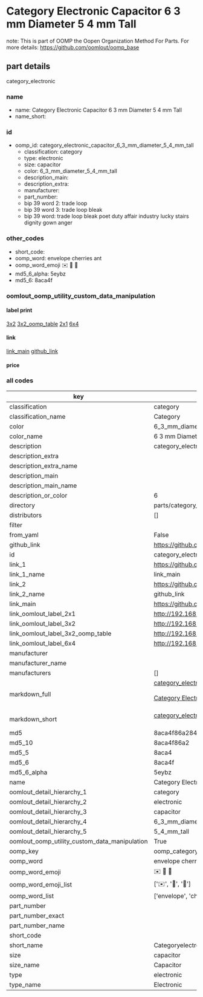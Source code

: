 # Category Electronic Capacitor 6 3 mm Diameter 5 4 mm Tall  

note: This is part of OOMP the Oopen Organization Method For Parts. For more details: https://github.com/oomlout/oomp_base

##  part details



category_electronic

### name
* name: Category Electronic Capacitor 6 3 mm Diameter 5 4 mm Tall
* name_short: 
### id
* oomp_id: category_electronic_capacitor_6_3_mm_diameter_5_4_mm_tall
  * classification: category
  * type: electronic
  * size: capacitor
  * color: 6_3_mm_diameter_5_4_mm_tall
  * description_main: 
  * description_extra: 
  * manufacturer: 
  * part_number: 
  * bip 39 word 2: trade loop
  * bip 39 word 3: trade loop bleak
  * bip 39 word: trade loop bleak poet duty affair industry lucky stairs dignity gown anger

### other_codes
* short_code: 
* oomp_word: envelope cherries ant
* oomp_word_emoji :envelope: :cherries: :ant:
* md5_6_alpha: 5eybz
* md5_6: 8aca4f






### oomlout_oomp_utility_custom_data_manipulation
#### label print
[3x2](http://192.168.1.245:1112/?label=oomp%205eybz)
[3x2_oomp_table](http://192.168.1.107:1112/?label=oomp%205eybz)
[2x1](http://192.168.1.242:1112/?label=oomp%205eybz)
[6x4](http://192.168.1.55:1112/?label=oomp%205eybz)    

#### link

[link_main](https://github.com/oomlout/oomlout_oomp_current_version_messy/tree/main/parts/category_electronic_capacitor_6_3_mm_diameter_5_4_mm_tall) [github_link](https://github.com/oomlout/oomlout_oomp_part_src/tree/main/parts/category_electronic_capacitor_6_3_mm_diameter_5_4_mm_tall)                             

#### price







### all codes 
| key | value |  
| --- | --- |  
| classification | category |  
| classification_name | Category |  
| color | 6_3_mm_diameter_5_4_mm_tall |  
| color_name | 6 3 mm Diameter 5 4 mm Tall |  
| description | category_electronic |  
| description_extra |  |  
| description_extra_name |  |  
| description_main |  |  
| description_main_name |  |  
| description_or_color | 6  |  
| directory | parts/category_electronic_capacitor_6_3_mm_diameter_5_4_mm_tall |  
| distributors | [] |  
| filter |  |  
| from_yaml | False |  
| github_link | https://github.com/oomlout/oomlout_oomp_part_src/tree/main/parts/category_electronic_capacitor_6_3_mm_diameter_5_4_mm_tall |  
| id | category_electronic_capacitor_6_3_mm_diameter_5_4_mm_tall |  
| link_1 | https://github.com/oomlout/oomlout_oomp_current_version_messy/tree/main/parts/category_electronic_capacitor_6_3_mm_diameter_5_4_mm_tall |  
| link_1_name | link_main |  
| link_2 | https://github.com/oomlout/oomlout_oomp_part_src/tree/main/parts/category_electronic_capacitor_6_3_mm_diameter_5_4_mm_tall |  
| link_2_name | github_link |  
| link_main | https://github.com/oomlout/oomlout_oomp_current_version_messy/tree/main/parts/category_electronic_capacitor_6_3_mm_diameter_5_4_mm_tall |  
| link_oomlout_label_2x1 | http://192.168.1.242:1112/?label=oomp%205eybz |  
| link_oomlout_label_3x2 | http://192.168.1.245:1112/?label=oomp%205eybz |  
| link_oomlout_label_3x2_oomp_table | http://192.168.1.107:1112/?label=oomp%205eybz |  
| link_oomlout_label_6x4 | http://192.168.1.55:1112/?label=oomp%205eybz |  
| manufacturer |  |  
| manufacturer_name |  |  
| manufacturers | [] |  
| markdown_full | [category_electronic_capacitor_6_3_mm_diameter_5_4_mm_tall](https://github.com/oomlout/oomlout_oomp_current_version_messy/tree/main/parts/category_electronic_capacitor_6_3_mm_diameter_5_4_mm_tall)<br>[](https://github.com/oomlout/oomlout_oomp_current_version_messy/tree/main/parts/category_electronic_capacitor_6_3_mm_diameter_5_4_mm_tall)<br>[Category Electronic Capacitor 6 3 Mm Diameter 5 4 Mm Tall](https://github.com/oomlout/oomlout_oomp_current_version_messy/tree/main/parts/category_electronic_capacitor_6_3_mm_diameter_5_4_mm_tall)<br><br> |  
| markdown_short | [category_electronic_capacitor_6_3_mm_diameter_5_4_mm_tall](https://github.com/oomlout/oomlout_oomp_current_version_messy/tree/main/parts/category_electronic_capacitor_6_3_mm_diameter_5_4_mm_tall)<br><br> |  
| md5 | 8aca4f86a284ae6411224a722f20ff35 |  
| md5_10 | 8aca4f86a2 |  
| md5_5 | 8aca4 |  
| md5_6 | 8aca4f |  
| md5_6_alpha | 5eybz |  
| name | Category Electronic Capacitor 6 3 mm Diameter 5 4 mm Tall |  
| oomlout_detail_hierarchy_1 | category |  
| oomlout_detail_hierarchy_2 | electronic |  
| oomlout_detail_hierarchy_3 | capacitor |  
| oomlout_detail_hierarchy_4 | 6_3_mm_diameter |  
| oomlout_detail_hierarchy_5 | 5_4_mm_tall |  
| oomlout_oomp_utility_custom_data_manipulation | True |  
| oomp_key | oomp_category_electronic_capacitor_6_3_mm_diameter_5_4_mm_tall |  
| oomp_word | envelope cherries ant |  
| oomp_word_emoji | :envelope: :cherries: :ant: |  
| oomp_word_emoji_list | [':envelope:', ':cherries:', ':ant:'] |  
| oomp_word_list | ['envelope', 'cherries', 'ant'] |  
| part_number |  |  
| part_number_exact |  |  
| part_number_name |  |  
| short_code |  |  
| short_name | Categoryelectronic |  
| size | capacitor |  
| size_name | Capacitor |  
| type | electronic |  
| type_name | Electronic |  
